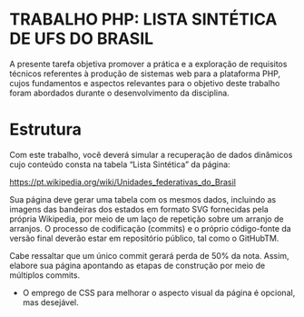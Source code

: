 # TRABALHO PHP: LISTA SINTÉTICA DE UFS DO BRASIL
A presente tarefa objetiva promover a prática e a exploração de requisitos técnicos referentes à produção de sistemas web para a plataforma PHP, cujos fundamentos e aspectos relevantes para o objetivo deste trabalho foram abordados durante o desenvolvimento da disciplina.

# Estrutura
Com este trabalho, você deverá simular a recuperação de dados dinâmicos cujo conteúdo consta na tabela
“Lista Sintética” da página:

https://pt.wikipedia.org/wiki/Unidades_federativas_do_Brasil

Sua página deve gerar uma tabela com os mesmos dados, incluindo as imagens das bandeiras dos estados em
formato SVG fornecidas pela própria Wikipedia, por meio de um laço de repetição sobre um arranjo de
arranjos.
O processo de codificação (commits) e o próprio código-fonte da versão final deverão estar em repositório
público, tal como o GitHubTM.

Cabe ressaltar que um único commit gerará perda de 50% da nota. Assim, elabore
sua página apontando as etapas de construção por meio de múltiplos commits.
* O emprego de CSS para melhorar o aspecto visual da página é opcional, mas desejável.

